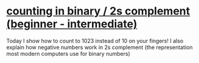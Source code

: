 # [counting in binary / 2s complement (beginner - intermediate)](https://youtu.be/G1teq9UZ4kM)

Today I show how to count to 1023 instead of 10 on your fingers!  I also explain how negative numbers work in 2s complement (the representation most modern computers use for binary numbers)
